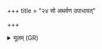 +++
title = "२४ सो अथर्वण उपाधावत्"

+++
<details><summary>मूलम् (GR)</summary>

सो अथर्वण उपाधावत् ॥
</details>